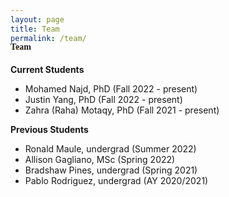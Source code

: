 ```yaml
---
layout: page
title: Team
permalink: /team/
---
```



<h4 style="font-family: 'Comic Sans MS'; margin-top: -30px;">Team</h4>

**Current Students**
* Mohamed Najd, PhD (Fall 2022 - present)
* Justin Yang, PhD (Fall 2022 - present)
* Zahra (Raha) Motaqy, PhD (Fall 2021 - present)


**Previous Students**
* Ronald Maule, undergrad (Summer 2022)
* Allison Gagliano, MSc (Spring 2022)
* Bradshaw Pines, undergrad (Spring 2021)
* Pablo Rodriguez, undergrad (AY 2020/2021)
